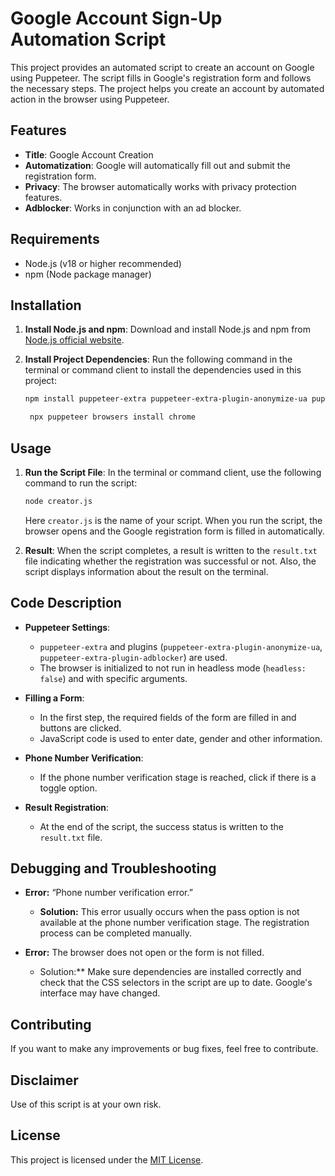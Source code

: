 # Google Account Sign-Up Automation Script

This project provides an automated script to create an account on Google using Puppeteer. The script fills in Google's registration form and follows the necessary steps. The project helps you create an account by automated action in the browser using Puppeteer.

## Features

- **Title**: Google Account Creation
- **Automatization**: Google will automatically fill out and submit the registration form.
- **Privacy**: The browser automatically works with privacy protection features.
- **Adblocker**: Works in conjunction with an ad blocker.

## Requirements

- Node.js (v18 or higher recommended)
- npm (Node package manager)

## Installation

1. **Install Node.js and npm**:
   Download and install Node.js and npm from [Node.js official website](https://nodejs.org/).

2. **Install Project Dependencies**:
   Run the following command in the terminal or command client to install the dependencies used in this project:

   ```bash
   npm install puppeteer-extra puppeteer-extra-plugin-anonymize-ua puppeteer-extra-plugin-adblocker
   ```
   ```bash
    npx puppeteer browsers install chrome
   ```
## Usage

1. **Run the Script File**:
   In the terminal or command client, use the following command to run the script:

   ```bash
   node creator.js
   ```

   Here `creator.js` is the name of your script. When you run the script, the browser opens and the Google registration form is filled in automatically.

2. **Result**:
   When the script completes, a result is written to the `result.txt` file indicating whether the registration was successful or not. Also, the script displays information about the result on the terminal.

## Code Description

- **Puppeteer Settings**:
  - `puppeteer-extra` and plugins (`puppeteer-extra-plugin-anonymize-ua`, `puppeteer-extra-plugin-adblocker`) are used.
  - The browser is initialized to not run in headless mode (`headless: false`) and with specific arguments.

- **Filling a Form**:
  - In the first step, the required fields of the form are filled in and buttons are clicked.
  - JavaScript code is used to enter date, gender and other information.

- **Phone Number Verification**:
  - If the phone number verification stage is reached, click if there is a toggle option.

- **Result Registration**:
  - At the end of the script, the success status is written to the `result.txt` file.

## Debugging and Troubleshooting

- **Error:** “Phone number verification error.”
  - **Solution:** This error usually occurs when the pass option is not available at the phone number verification stage. The registration process can be completed manually.

- **Error:** The browser does not open or the form is not filled.
  - Solution:** Make sure dependencies are installed correctly and check that the CSS selectors in the script are up to date. Google's interface may have changed.

## Contributing

If you want to make any improvements or bug fixes, feel free to contribute.

## Disclaimer

Use of this script is at your own risk.

## License

This project is licensed under the [MIT License](LICENSE).